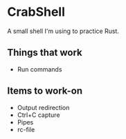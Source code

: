 # CrabShell

A small shell I'm using to practice Rust.

## Things that work
* Run commands

## Items to work-on
* Output redirection
* Ctrl+C capture
* Pipes
* rc-file
